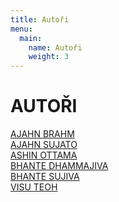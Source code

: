 ```yaml
---
title: Autoři
menu:
  main:
    name: Autoři
    weight: 3
---
```


# AUTOŘI

[AJAHN BRAHM](/autori/ajahn-brahm.html)<br>
[AJAHN SUJATO](/autori/ajahn-sujato.html)<br>
[ASHIN OTTAMA](/autori/ashin-ottama.html)<br>
[BHANTE DHAMMAJIVA](/autori/bhante-dhammajiva.html)<br>
[BHANTE SUJIVA](/autori/bhante-sujiva.html)<br>
[VISU TEOH](/autori/visu-teoh.html)<br>

<script src="/js/arrow-script.js"></script>

